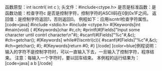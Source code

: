 函数原型：int iscntrl( int c );
头文件：#include<ctype.h>
是否是标准函数：是
函数功能：检查字符c 是否是控制字符，控制字符的ASCII码在0到0x1F之间。
返回值：是控制字符返回1，否则返回0。
例程如下：应用iscntrl检查字符属性。
[code=java]
#include <stdio.h>
#include <ctype.h> 
#[Keywords]int #main(void)
{
    #[Keywords]char #c,ch;
    #printf(#[Fields]"Input some character until contrl character\n"#);
    #scanf(#[Fields]"%c"#,&c);
    #ch=getchar();
   #[Keywords] while#(!iscntrl(c)){
        #scanf(#[Fields]"%c"#,&c);
        #ch=getchar();
    #};
    #[Keywords]return #0;
#}
[/code]
[color=blue]例程说明：
输入的字符不是控制字符时，可以一直输入下去，一旦输入了控制字符，程序结束。
注意：每输入一个字符时，要以回车结束。
本例程的运行结果为：
[code=java]
a
b
[/code]
